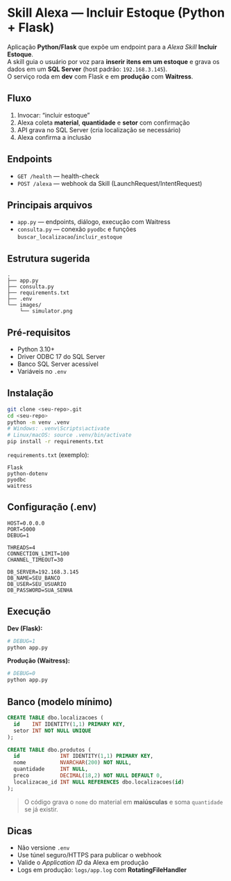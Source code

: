 # Skill Alexa — **Incluir Estoque** (Python + Flask)

Aplicação **Python/Flask** que expõe um endpoint para a *Alexa Skill* **Incluir Estoque**.  
A skill guia o usuário por voz para **inserir itens em um estoque** e grava os dados em um **SQL Server** (host padrão: `192.168.3.145`).  
O serviço roda em **dev** com Flask e em **produção** com **Waitress**.

## Fluxo
1. Invocar: “incluir estoque”  
2. Alexa coleta **material**, **quantidade** e **setor** com confirmação  
3. API grava no SQL Server (cria localização se necessário)  
4. Alexa confirma a inclusão

## Endpoints
- `GET /health` — health-check
- `POST /alexa` — webhook da Skill (LaunchRequest/IntentRequest)

## Principais arquivos
- `app.py` — endpoints, diálogo, execução com Waitress
- `consulta.py` — conexão `pyodbc` e funções `buscar_localizacao`/`incluir_estoque`

## Estrutura sugerida
```
.
├── app.py
├── consulta.py
├── requirements.txt
├── .env
└── images/
    └── simulator.png
```

## Pré‑requisitos
- Python 3.10+
- Driver ODBC 17 do SQL Server
- Banco SQL Server acessível
- Variáveis no `.env`

## Instalação
```bash
git clone <seu-repo>.git
cd <seu-repo>
python -m venv .venv
# Windows: .venv\Scripts\activate
# Linux/macOS: source .venv/bin/activate
pip install -r requirements.txt
```

`requirements.txt` (exemplo):
```
Flask
python-dotenv
pyodbc
waitress
```

## Configuração (.env)
```env
HOST=0.0.0.0
PORT=5000
DEBUG=1

THREADS=4
CONNECTION_LIMIT=100
CHANNEL_TIMEOUT=30

DB_SERVER=192.168.3.145
DB_NAME=SEU_BANCO
DB_USER=SEU_USUARIO
DB_PASSWORD=SUA_SENHA
```

## Execução
**Dev (Flask):**
```bash
# DEBUG=1
python app.py
```
**Produção (Waitress):**
```bash
# DEBUG=0
python app.py
```

## Banco (modelo mínimo)
```sql
CREATE TABLE dbo.localizacoes (
  id    INT IDENTITY(1,1) PRIMARY KEY,
  setor INT NOT NULL UNIQUE
);

CREATE TABLE dbo.produtos (
  id             INT IDENTITY(1,1) PRIMARY KEY,
  nome           NVARCHAR(200) NOT NULL,
  quantidade     INT NULL,
  preco          DECIMAL(18,2) NOT NULL DEFAULT 0,
  localizacao_id INT NULL REFERENCES dbo.localizacoes(id)
);
```

> O código grava o `nome` do material em **maiúsculas** e soma `quantidade` se já existir.

## Dicas
- Não versione `.env`
- Use túnel seguro/HTTPS para publicar o webhook
- Valide o *Application ID* da Alexa em produção
- Logs em produção: `logs/app.log` com **RotatingFileHandler**
